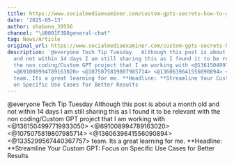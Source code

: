 ```yaml
---
title: https://www.socialmediaexaminer.com/custom-gpts-secrets-how-to-get-great-results-every-time/
date: '2025-05-13'
author: shabana_39556
channel: "\U0001F3D8general-chat"
tag: News/Article
original_url: https://www.socialmediaexaminer.com/custom-gpts-secrets-how-to-get-great-results-every-time/
description: '@everyone Tech Tip Tuesday   Although this post is about a month old
  and not within 14 days I am still sharing this as I found it to be relevant with
  the non coding/Custom GPT project that I am working with <@1361504997719933050>
  <@691008994789163020> <@1075075819807985714> <@1360639641556090894> <@1335299567440367757>
  team. Its a great learning for me. **Headline: **Streamline Your Custom GPT: Focus
  on Specific Use Cases for Better Results                                                        '
---
```


@everyone Tech Tip Tuesday   Although this post is about a month old and not within 14 days I am still sharing this as I found it to be relevant with the non coding/Custom GPT project that I am working with <@1361504997719933050> <@691008994789163020> <@1075075819807985714> <@1360639641556090894> <@1335299567440367757> team. Its a great learning for me. **Headline: **Streamline Your Custom GPT: Focus on Specific Use Cases for Better Results                                                        